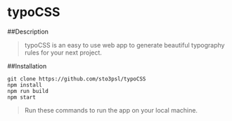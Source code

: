 # typoCSS

##Description

>typoCSS is an easy to use web app to generate beautiful typography rules for your next project.

##Installation

```
git clone https://github.com/sto3psl/typoCSS
npm install
npm run build
npm start
```

>Run these commands to run the app on your local machine.